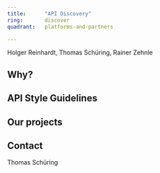 ```yaml
---
title:      "API Discovery"
ring:       discover
quadrant:   platforms-and-partners

---
```


Holger Reinhardt, Thomas Schüring, Rainer Zehnle

## Why?

## API Style Guidelines

## Our projects 

## Contact
Thomas Schüring

